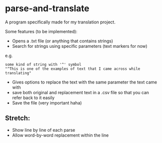 # parse-and-translate

A program specifically made for my translation project.

Some features (to be implemented):

- Opens a .txt file (or anything that contains strings)
- Search for strings using specific parameters (text markers for now)

e.g.

```
some kind of string with '^' symbol
"^This is one of the examples of text that I came across while translating"
```

- Gives options to replace the text with the same parameter the text came with
- save both original and replacement text in a .csv file so that you can refer back to it easily
- Save the file (very important haha)


## Stretch:

- Show line by line of each parse
- Allow word-by-word replacement within the line
